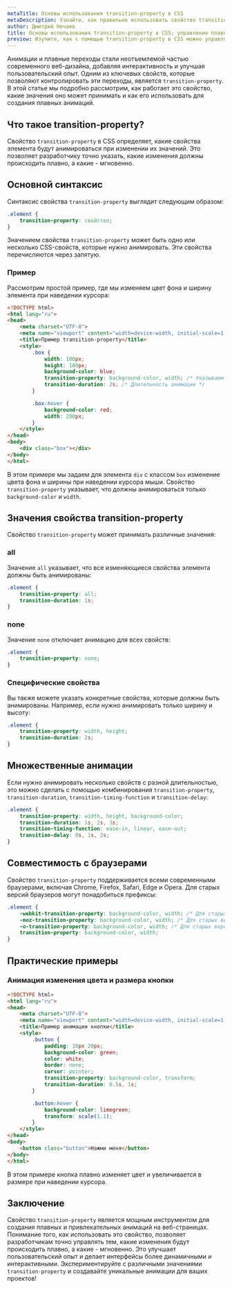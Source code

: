 ```yaml
---
metaTitle: Основы использования transition-property в CSS
metaDescription: Узнайте, как правильно использовать свойство transition-property в CSS для создания плавных анимаций.
author: Дмитрий Нечаев
title: Основы использования transition-property в CSS; управление плавными переходами
preview: Изучите, как с помощью transition-property в CSS можно управлять плавными переходами для различных свойств элементов на веб-странице.
---
```


Анимации и плавные переходы стали неотъемлемой частью современного веб-дизайна, добавляя интерактивность и улучшая пользовательский опыт. Одним из ключевых свойств, которые позволяют контролировать эти переходы, является `transition-property`. В этой статье мы подробно рассмотрим, как работает это свойство, какие значения оно может принимать и как его использовать для создания плавных анимаций.

## Что такое transition-property?

Свойство `transition-property` в CSS определяет, какие свойства элемента будут анимироваться при изменении их значений. Это позволяет разработчику точно указать, какие изменения должны происходить плавно, а какие - мгновенно.

## Основной синтаксис

Синтаксис свойства `transition-property` выглядит следующим образом:

```css
.element {
    transition-property: свойство;
}
```

Значением свойства `transition-property` может быть одно или несколько CSS-свойств, которые нужно анимировать. Эти свойства перечисляются через запятую.

### Пример

Рассмотрим простой пример, где мы изменяем цвет фона и ширину элемента при наведении курсора:

```html
<!DOCTYPE html>
<html lang="ru">
<head>
    <meta charset="UTF-8">
    <meta name="viewport" content="width=device-width, initial-scale=1.0">
    <title>Пример transition-property</title>
    <style>
        .box {
            width: 100px;
            height: 100px;
            background-color: blue;
            transition-property: background-color, width; /* Указываем свойства для анимации */
            transition-duration: 2s; /* Длительность анимации */
        }

        .box:hover {
            background-color: red;
            width: 200px;
        }
    </style>
</head>
<body>
    <div class="box"></div>
</body>
</html>
```

В этом примере мы задаем для элемента `div` с классом `box` изменение цвета фона и ширины при наведении курсора мыши. Свойство `transition-property` указывает, что должны анимироваться только `background-color` и `width`.

## Значения свойства transition-property

Свойство `transition-property` может принимать различные значения:

### all

Значение `all` указывает, что все изменяющиеся свойства элемента должны быть анимированы:

```css
.element {
    transition-property: all;
    transition-duration: 1s;
}
```

### none

Значение `none` отключает анимацию для всех свойств:

```css
.element {
    transition-property: none;
}
```

### Специфические свойства

Вы также можете указать конкретные свойства, которые должны быть анимированы. Например, если нужно анимировать только ширину и высоту:

```css
.element {
    transition-property: width, height;
    transition-duration: 2s;
}
```

## Множественные анимации

Если нужно анимировать несколько свойств с разной длительностью, это можно сделать с помощью комбинирования `transition-property`, `transition-duration`, `transition-timing-function` и `transition-delay`:

```css
.element {
    transition-property: width, height, background-color;
    transition-duration: 1s, 2s, 3s;
    transition-timing-function: ease-in, linear, ease-out;
    transition-delay: 0s, 1s, 2s;
}
```

## Совместимость с браузерами

Свойство `transition-property` поддерживается всеми современными браузерами, включая Chrome, Firefox, Safari, Edge и Opera. Для старых версий браузеров могут понадобиться префиксы:

```css
.element {
    -webkit-transition-property: background-color, width; /* Для старых версий Safari и Chrome */
    -moz-transition-property: background-color, width; /* Для старых версий Firefox */
    -o-transition-property: background-color, width; /* Для старых версий Opera */
    transition-property: background-color, width;
}
```

## Практические примеры

### Анимация изменения цвета и размера кнопки

```html
<!DOCTYPE html>
<html lang="ru">
<head>
    <meta charset="UTF-8">
    <meta name="viewport" content="width=device-width, initial-scale=1.0">
    <title>Пример анимации кнопки</title>
    <style>
        .button {
            padding: 10px 20px;
            background-color: green;
            color: white;
            border: none;
            cursor: pointer;
            transition-property: background-color, transform;
            transition-duration: 0.5s, 1s;
        }

        .button:hover {
            background-color: limegreen;
            transform: scale(1.1);
        }
    </style>
</head>
<body>
    <button class="button">Нажми меня</button>
</body>
</html>
```

В этом примере кнопка плавно изменяет цвет и увеличивается в размере при наведении курсора.

## Заключение

Свойство `transition-property` является мощным инструментом для создания плавных и привлекательных анимаций на веб-страницах. Понимание того, как использовать это свойство, позволяет разработчикам точно управлять тем, какие изменения будут происходить плавно, а какие - мгновенно. Это улучшает пользовательский опыт и делает интерфейсы более динамичными и интерактивными. Экспериментируйте с различными значениями `transition-property` и создавайте уникальные анимации для ваших проектов!